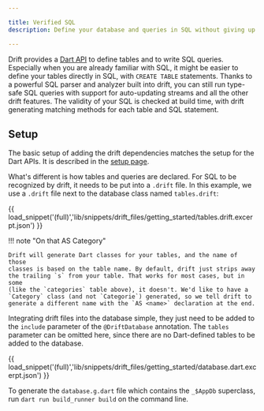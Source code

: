 ```yaml
---

title: Verified SQL
description: Define your database and queries in SQL without giving up on type-safety.

---
```


Drift provides a [Dart API](../Dart%20API/tables.md) to define tables and
to write SQL queries.
Especially when you are already familiar with SQL, it might be easier to define your
tables directly in SQL, with `CREATE TABLE` statements.
Thanks to a powerful SQL parser and analyzer built into drift, you can still run type-safe
SQL queries with support for auto-updating streams and all the other drift features.
The validity of your SQL is checked at build time, with drift generating matching methods
for each table and SQL statement.

## Setup

The basic setup of adding the drift dependencies matches the setup for the Dart APIs. It
is described in the [setup page](../setup.md).

What's different is how tables and queries are declared. For SQL to be recognized by drift,
it needs to be put into a `.drift` file. In this example, we use a `.drift` file next to the
database class named `tables.drift`:



{{ load_snippet('(full)','lib/snippets/drift_files/getting_started/tables.drift.excerpt.json') }}

!!! note "On that AS Category"

    
    Drift will generate Dart classes for your tables, and the name of those
    classes is based on the table name. By default, drift just strips away
    the trailing `s` from your table. That works for most cases, but in some
    (like the `categories` table above), it doesn't. We'd like to have a
    `Category` class (and not `Categorie`) generated, so we tell drift to
    generate a different name with the `AS <name>` declaration at the end.
    



Integrating drift files into the database simple, they just need to be added to the
`include` parameter of the `@DriftDatabase` annotation. The `tables` parameter can
be omitted here, since there are no Dart-defined tables to be added to the database.



{{ load_snippet('(full)','lib/snippets/drift_files/getting_started/database.dart.excerpt.json') }}

To generate the `database.g.dart` file which contains the `_$AppDb`
superclass, run `dart run build_runner build` on the command
line.


